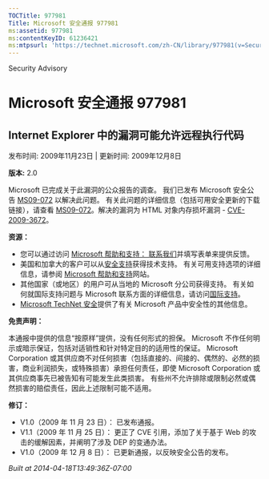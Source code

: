 ```yaml
---
TOCTitle: 977981
Title: Microsoft 安全通报 977981
ms:assetid: 977981
ms:contentKeyID: 61236421
ms:mtpsurl: 'https://technet.microsoft.com/zh-CN/library/977981(v=Security.10)'
---
```


Security Advisory

Microsoft 安全通报 977981
=========================

Internet Explorer 中的漏洞可能允许远程执行代码
----------------------------------------------

发布时间: 2009年11月23日 | 更新时间: 2009年12月8日

**版本:** 2.0

Microsoft 已完成关于此漏洞的公众报告的调查。 我们已发布 Microsoft 安全公告 [MS09-072](http://go.microsoft.com/fwlink/?linkid=169404) 以解决此问题。 有关此问题的详细信息（包括可用安全更新的下载链接），请查看 [MS09-072](http://go.microsoft.com/fwlink/?linkid=169404)。解决的漏洞为 HTML 对象内存损坏漏洞 - [CVE-2009-3672](http://www.cve.mitre.org/cgi-bin/cvename.cgi?name=cve-2009-3672)。

**资源：**

-   您可以通过访问 [Microsoft 帮助和支持： 联系我们](https://support.microsoft.com/common/survey.aspx?scid=sw;en;1257&amp;showpage=1&amp;ws=technet&amp;sd=tech)并填写表单来提供反馈。
-   美国和加拿大的客户可以从[安全支持](http://go.microsoft.com/fwlink/?linkid=21131)获得技术支持。 有关可用支持选项的详细信息，请参阅 [Microsoft 帮助和支持](http://support.microsoft.com/default.aspx?ln=zh-cn)网站。
-   其他国家（或地区）的用户可从当地的 Microsoft 分公司获得支持。 有关如何就国际支持问题与 Microsoft 联系方面的详细信息，请访问[国际支持](http://go.microsoft.com/fwlink/?linkid=21155)。
-   [Microsoft TechNet 安全](http://go.microsoft.com/fwlink/?linkid=21132)提供了有关 Microsoft 产品中安全性的其他信息。

**免责声明：**

本通报中提供的信息“按原样”提供，没有任何形式的担保。 Microsoft 不作任何明示或暗示保证，包括对适销性和针对特定目的的适用性的保证。 Microsoft Corporation 或其供应商不对任何损害（包括直接的、间接的、偶然的、必然的损害，商业利润损失，或特殊损害）承担任何责任，即使 Microsoft Corporation 或其供应商事先已被告知有可能发生此类损害。 有些州不允许排除或限制必然或偶然损害的赔偿责任，因此上述限制可能不适用。

**修订：**

-   V1.0（2009 年 11 月 23 日）： 已发布通报。
-   V1.1（2009 年 11 月 25 日）： 更正了 CVE 引用，添加了关于基于 Web 的攻击的缓解因素，并阐明了涉及 DEP 的变通办法。
-   V1.0（2009 年 12 月 8 日）： 已更新通报，以反映安全公告的发布。

*Built at 2014-04-18T13:49:36Z-07:00*

